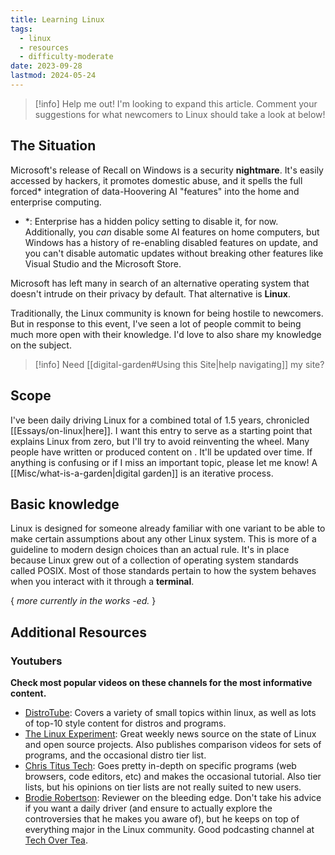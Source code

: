 ```yaml
---
title: Learning Linux
tags:
  - linux
  - resources
  - difficulty-moderate
date: 2023-09-28
lastmod: 2024-05-24
---
```

> [!info] Help me out!
> I'm looking to expand this article. Comment your suggestions for what newcomers to Linux should take a look at below!

## The Situation
Microsoft's release of Recall on Windows is a security **nightmare**. It's easily accessed by hackers, it promotes domestic abuse, and it spells the full forced\* integration of data-Hoovering AI "features" into the home and enterprise  computing.
- \*: Enterprise has a hidden policy setting to disable it, for now. Additionally, you *can* disable some AI features on home computers, but Windows has a history of re-enabling disabled features on update, and you can't disable automatic updates without breaking other features like Visual Studio and the Microsoft Store.


Microsoft has left many in search of an alternative operating system that doesn't intrude on their privacy by default. That alternative is **Linux**. 

Traditionally, the Linux community is known for being hostile to newcomers. But in response to this event, I've seen a lot of people commit to being much more open with their knowledge. I'd love to also share my knowledge on the subject. 

> [!info] Need [[digital-garden#Using this Site|help navigating]] my site?
## Scope
I've been daily driving Linux for a combined total of 1.5 years, chronicled [[Essays/on-linux|here]]. I want this entry to serve as a starting point that explains Linux from zero, but I'll try to avoid reinventing the wheel. Many people have written or produced content on . It'll be updated over time. If anything is confusing or if I miss an important topic, please let me know! A [[Misc/what-is-a-garden|digital garden]] is an iterative process.
## Basic knowledge
Linux is designed for someone already familiar with one variant to be able to make certain assumptions about any other Linux system. This is more of a guideline to modern design choices than an actual rule. It's in place because Linux grew out of a collection of operating system standards called POSIX. Most of those standards pertain to how the system behaves when you interact with it through a **terminal**.

{ *more currently in the works -ed.* }

## Additional Resources
### Youtubers
**Check most popular videos on these channels for the most informative content.**

-  [DistroTube](https://www.youtube.com/@DistroTube/videos): Covers a variety of small topics within linux, as well as lots of top-10 style content for distros and programs.
-  [The Linux Experiment](https://www.youtube.com/@TheLinuxEXP/videos): Great weekly news source on the state of Linux and open source projects. Also publishes comparison videos for sets of programs, and the occasional distro tier list.
- [Chris Titus Tech](https://www.youtube.com/@ChrisTitusTech/): Goes pretty in-depth on specific programs (web browsers, code editors, etc) and makes the occasional tutorial. Also tier lists, but his opinions on tier lists are not really suited to new users.
- [Brodie Robertson](https://www.youtube.com/@BrodieRobertson): Reviewer on the bleeding edge. Don't take his advice if you want a daily driver (and ensure to actually explore the controversies that he makes you aware of), but he keeps on top of everything major in the Linux community. Good podcasting channel at [Tech Over Tea](https://www.youtube.com/@TechOverTea).